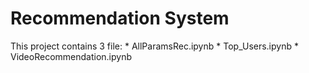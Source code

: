 # Recommendation System

This project contains 3 file:
    * AllParamsRec.ipynb
    * Top_Users.ipynb
    * VideoRecommendation.ipynb